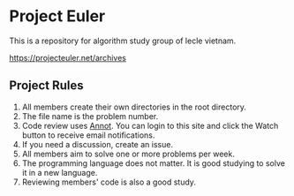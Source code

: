 # Project Euler

This is a repository for algorithm study group of lecle vietnam.

https://projecteuler.net/archives

## Project Rules

1. All members create their own directories in the root directory.
1. The file name is the problem number.
1. Code review uses [Annot](https://annot.io/github.com/leclevn/euler/). You can login to this site and click the Watch button to receive email notifications.
1. If you need a discussion, create an issue.
1. All members aim to solve one or more problems per week.
1. The programming language does not matter. It is good studying to solve it in a new language.
1. Reviewing members' code is also a good study.
